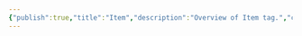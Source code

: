 ```yaml
---
{"publish":true,"title":"Item","description":"Overview of Item tag.","cssclasses":"mado-heading"}
---
```


